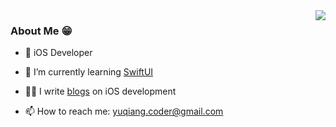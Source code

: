 <img align="right" src="https://github-readme-stats.vercel.app/api?username=YQqiang&show_icons=true&icon_color=007aff&text_color=333&bg_color=fff&hide_title=true" />

### About Me 😁

* 📱 iOS Developer

* 🌱 I’m currently learning [SwiftUI](https://developer.apple.com/xcode/swiftui/)

* ✍🏻 I write [blogs](http://yuqiangcoder.com/) on iOS development

* 📫 How to reach me: yuqiang.coder@gmail.com

